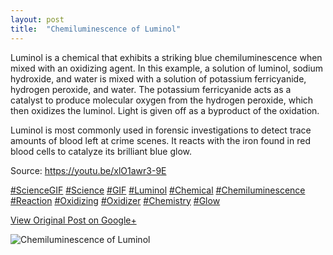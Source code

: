 ```yaml
---
layout: post
title:  "Chemiluminescence of Luminol"
---
```


Luminol is a chemical that exhibits a striking blue chemiluminescence when
mixed with an oxidizing agent. In this example, a solution of luminol, sodium
hydroxide, and water is mixed with a solution of potassium ferricyanide,
hydrogen peroxide, and water. The potassium ferricyanide acts as a catalyst to
produce molecular oxygen from the hydrogen peroxide, which then oxidizes the
luminol. Light is given off as a byproduct of the oxidation.  
  
Luminol is most commonly used in forensic investigations to detect trace
amounts of blood left at crime scenes. It reacts with the iron found in red
blood cells to catalyze its brilliant blue glow.  
  
Source: <https://youtu.be/xlO1awr3-9E>  
  
[#ScienceGIF](https://plus.google.com/s/%23ScienceGIF/posts)
[#Science](https://plus.google.com/s/%23Science/posts)
[#GIF](https://plus.google.com/s/%23GIF/posts)
[#Luminol](https://plus.google.com/s/%23Luminol/posts)
[#Chemical](https://plus.google.com/s/%23Chemical/posts)
[#Chemiluminescence](https://plus.google.com/s/%23Chemiluminescence/posts)
[#Reaction](https://plus.google.com/s/%23Reaction/posts)
[#Oxidizing](https://plus.google.com/s/%23Oxidizing/posts)
[#Oxidizer](https://plus.google.com/s/%23Oxidizer/posts)
[#Chemistry](https://plus.google.com/s/%23Chemistry/posts)
[#Glow](https://plus.google.com/s/%23Glow/posts)

[View Original Post on Google+](https://plus.google.com/+ColinSullender/posts/3rbdUxTa3zV)

![Chemiluminescence of Luminol](/assets/img/2015-09-18-Chemiluminescence-of Luminol.gif)
